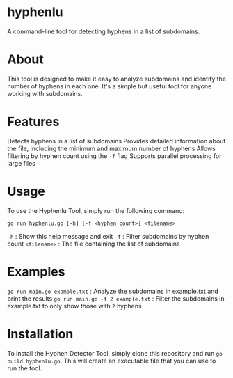 # hyphenlu

A command-line tool for detecting hyphens in a list of subdomains.

# About

This tool is designed to make it easy to analyze subdomains and identify the number of hyphens in each one. It's a simple but useful tool for anyone working with subdomains.

# Features

Detects hyphens in a list of subdomains
Provides detailed information about the file, including the minimum and maximum number of hyphens
Allows filtering by hyphen count using the `-f` flag
Supports parallel processing for large files

# Usage

To use the Hyphenlu Tool, simply run the following command:

`go run hyphenlu.go [-h] [-f <hyphen count>] <filename>`

`-h` : Show this help message and exit
`-f` : Filter subdomains by hyphen count
`<filename>` : The file containing the list of subdomains

# Examples

`go run main.go example.txt` : Analyze the subdomains in example.txt and print the results
`go run main.go -f 2 example.txt` : Filter the subdomains in example.txt to only show those with `2` hyphens

# Installation

To install the Hyphen Detector Tool, simply clone this repository and run `go build hyphenlu.go`. This will create an executable file that you can use to run the tool.
